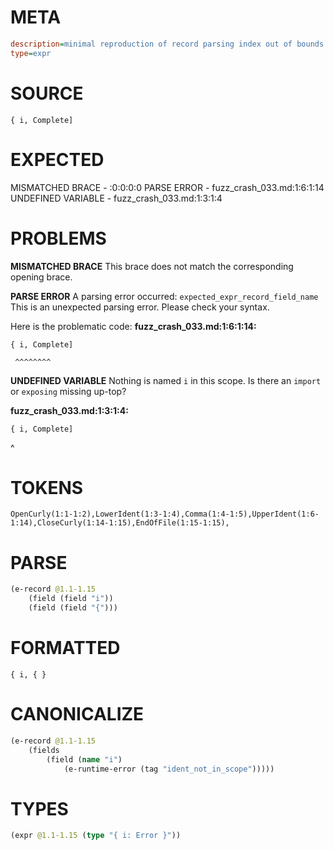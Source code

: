 # META
~~~ini
description=minimal reproduction of record parsing index out of bounds crash
type=expr
~~~
# SOURCE
~~~roc
{ i, Complete]
~~~
# EXPECTED
MISMATCHED BRACE - :0:0:0:0
PARSE ERROR - fuzz_crash_033.md:1:6:1:14
UNDEFINED VARIABLE - fuzz_crash_033.md:1:3:1:4
# PROBLEMS
**MISMATCHED BRACE**
This brace does not match the corresponding opening brace.

**PARSE ERROR**
A parsing error occurred: `expected_expr_record_field_name`
This is an unexpected parsing error. Please check your syntax.

Here is the problematic code:
**fuzz_crash_033.md:1:6:1:14:**
```roc
{ i, Complete]
```
     ^^^^^^^^


**UNDEFINED VARIABLE**
Nothing is named `i` in this scope.
Is there an `import` or `exposing` missing up-top?

**fuzz_crash_033.md:1:3:1:4:**
```roc
{ i, Complete]
```
  ^


# TOKENS
~~~zig
OpenCurly(1:1-1:2),LowerIdent(1:3-1:4),Comma(1:4-1:5),UpperIdent(1:6-1:14),CloseCurly(1:14-1:15),EndOfFile(1:15-1:15),
~~~
# PARSE
~~~clojure
(e-record @1.1-1.15
	(field (field "i"))
	(field (field "{")))
~~~
# FORMATTED
~~~roc
{ i, { }
~~~
# CANONICALIZE
~~~clojure
(e-record @1.1-1.15
	(fields
		(field (name "i")
			(e-runtime-error (tag "ident_not_in_scope")))))
~~~
# TYPES
~~~clojure
(expr @1.1-1.15 (type "{ i: Error }"))
~~~
